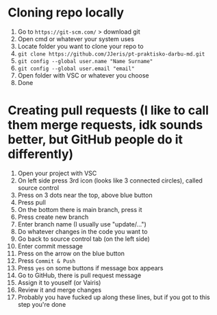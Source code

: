 # Cloning repo locally
1. Go to `https://git-scm.com/` > download git
2. Open cmd or whatever your system uses
3. Locate folder you want to clone your repo to
4. `git clone https://github.com/JJeris/pt-praktisko-darbu-md.git`
5. `git config --global user.name "Name Surname"`
6. `git config --global user.email "email"`
7. Open folder with VSC or whatever you choose
8. Done

# Creating pull requests (I like to call them merge requests, idk sounds better, but GitHub people do it differently)
1. Open your project with VSC
2. On left side press 3rd icon (looks like 3 connected circles), called source control
3. Press on 3 dots near the top, above blue button
4. Press pull
5. On the bottom there is main branch, press it
6. Press create new branch
7. Enter branch name (I usually use "update/...")
8. Do whatever changes in the code you want to
9. Go back to source control tab (on the left side)
10. Enter commit message
11. Press on the arrow on the blue button
12. Press `Commit & Push`
13. Press `yes` on some buttons if message box appears
14. Go to GitHub, there is pull request message
15. Assign it to youself (or Vairis)
16. Review it and merge changes
17. Probably you have fucked up along these lines, but if you got to this step you're done
